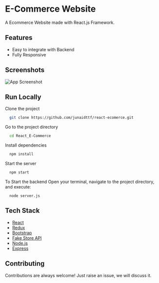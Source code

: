# E-Commerce Website

A Ecommerce Website made with React.js Framework.

## Features

- Easy to integrate with Backend
- Fully Responsive


## Screenshots

![App Screenshot](https://i.ibb.co/fQ293tm/image.png)



## Run Locally

Clone the project

```bash
  git clone https://github.com/junaidttf/react-ecomerce.git
```

Go to the project directory

```bash
  cd React_E-Commerce
```

Install dependencies

```bash
  npm install
```

Start the server

```bash
  npm start
```
To Start the backend Open your terminal, navigate to the project directory, and execute:

```
  node server.js
```



## Tech Stack

* [React](https://reactjs.org/)
* [Redux](https://redux.js.org/)
* [Bootstrap](https://getbootstrap.com/)
* [Fake Store API](https://fakestoreapi.com/)
* [Node.js](https://nodejs.org/)
* [Express](https://expressjs.com/)

## Contributing

Contributions are always welcome!
Just raise an issue, we will discuss it.



